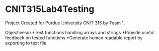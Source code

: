 # CNIT315Lab4Testing

Project Created for Purdue University CNIT 315 by Team 1.

Objectives\n
*Test functions handling arrays and strings
*Provide useful feedback on tested functions
*Generate human readable report by exporting to text file
